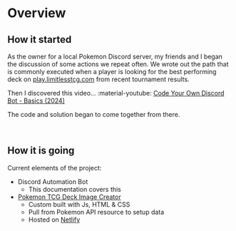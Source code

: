 # Overview

## How it started

As the owner for a local Pokemon Discord server, my friends and I began the discussion of some actions we repeat often. We wrote out the path that is commonly executed when a player is looking for the best performing deck on [play.limitlesstcg.com](https://play.limitlesstcg.com/tournaments) from recent tournament results.

Then I discovered this video... :material-youtube: [Code Your Own Discord Bot - Basics (2024)](https://www.youtube.com/watch?v=Q0JlD7gCZRs)

The code and solution began to come together from there.

<br>

## How it is going

Current elements of the project:

-   Discord Automation Bot
    -   This documentation covers this
-   [Pokemon TCG Deck Image Creator](https://ptcg-imggen.netlify.app/)
    -   Custom built with Js, HTML & CSS
    -   Pull from Pokemon API resource to setup data
    -   Hosted on [Netlify](https://www.netlify.com/)

<br><br>
